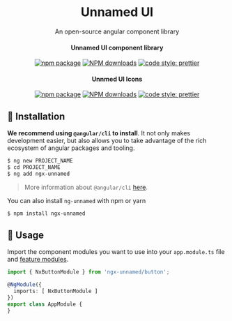 
<h1 align="center">
Unnamed UI
</h1>

<div align="center">
An open-source angular component library

#### Unnamed UI component library
<div align="center">
  
[![npm package](https://img.shields.io/npm/v/ngx-unnamed.svg?style=flat-square)](https://www.npmjs.com/package/ngx-unnamed)
[![NPM downloads](http://img.shields.io/npm/dm/ngx-unnamed.svg?style=flat-square)](https://npmjs.org/package/ngx-unnamed)
[![code style: prettier](https://img.shields.io/badge/code_style-prettier-ff69b4.svg?style=flat-square)](https://github.com/prettier/prettier)
</div>

#### Unnmed UI Icons
<div align="center">

  [![npm package](https://img.shields.io/npm/v/ngx-unnamed-icons.svg?style=flat-square)](https://www.npmjs.com/package/ngx-unnamed-icons)
[![NPM downloads](http://img.shields.io/npm/dm/ngx-unnamed-icons.svg?style=flat-square)](https://npmjs.org/package/ngx-unnamed-icons)
[![code style: prettier](https://img.shields.io/badge/code_style-prettier-ff69b4.svg?style=flat-square)](https://github.com/prettier/prettier)
</div>
</div>

## 💾 Installation

**We recommend using `@angular/cli` to install**. It not only makes development easier, but also allows you to take advantage of the rich ecosystem of angular packages and tooling.

```bash
$ ng new PROJECT_NAME
$ cd PROJECT_NAME
$ ng add ngx-unnamed
```

> More information about `@angular/cli` [here](https://github.com/angular/angular-cli).

You can also install `ng-unnamed` with npm or yarn

```bash
$ npm install ngx-unnamed
```

## 🔨 Usage

Import the component modules you want to use into your `app.module.ts` file and [feature modules](https://angular.dev/guide/ngmodules/feature-modules).

```ts
import { NxButtonModule } from 'ngx-unnamed/button';

@NgModule({
  imports: [ NxButtonModule ]
})
export class AppModule {
}
```
